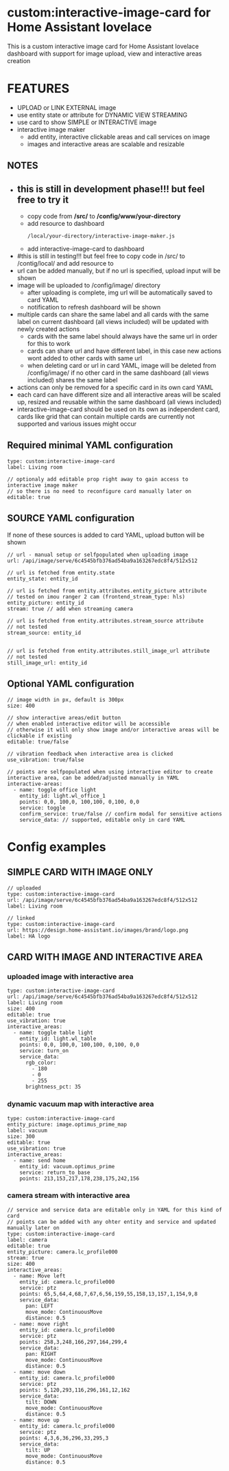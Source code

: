 
# custom:interactive-image-card for Home Assistant lovelace

This is a custom interactive image card for Home Assistant lovelace dashboard with support for image upload, view and interactive areas creation

# FEATURES
* UPLOAD or LINK EXTERNAL image
* use entity state or attribute for DYNAMIC VIEW STREAMING 
* use card to show SIMPLE or INTERACTIVE image
* interactive image maker 
  * add entity, interactive clickable areas and call services on image
  * images and interactive areas are scalable and resizable


## NOTES
* ## this is still in development phase!!! but feel free to try it 
  * copy code from **/src/** to **/config/www/your-directory** 
  * add resource to dashboard 
    ```
    /local/your-directory/interactive-image-maker.js
    ```
  * add interactive-image-card to dashboard 
* #this is still in testing!!! but feel free to copy code in /src/ to /contig/local/ and add resource to 
* url can be added manually, but if no url is specified, upload input will be shown
* image will be uploaded to /config/image/ directory
    * after uploading is complete, img url will be automatically saved to card YAML 
    * notification to refresh dashboard will be shown
* multiple cards can share the same label and all cards with the same label on current dashboard (all views included) will be updated with newly created actions
    * cards with the same label should always have the same url in order for this to work
    * cards can share url and have different label, in this case new actions wont added to other cards with same url
    * when deleting card or url in card YAML, image will be deleted from /config/image/ if no other card in the same dashboard (all views included) shares the same label
* actions can only be removed for a specific card in its own card YAML
* each card can have different size and all interactive areas will be scaled up, resized and reusable within the same dashboard (all views included)
* interactive-image-card should be used on its own as independent card, cards like grid that can contain multiple cards are currently not supported and various issues might occur



## Required minimal YAML configuration
```
type: custom:interactive-image-card
label: Living room

// optionaly add editable prop right away to gain access to interactive image maker
// so there is no need to reconfigure card manually later on
editable: true
```

## SOURCE YAML configuration
If none of these sources is added to card YAML, upload button will be shown
```
// url - manual setup or selfpopulated when uploading image
url: /api/image/serve/6c4545bfb376ad54ba9a163267edc8f4/512x512

// url is fetched from entity.state
entity_state: entity_id

// url is fetched from entity.attributes.entity_picture attribute
// tested on imou ranger 2 cam (frontend_stream_type: hls)
entity_picture: entity_id
stream: true // add when streaming camera

// url is fetched from entity.attributes.stream_source attribute
// not tested
stream_source: entity_id 


// url is fetched from entity.attributes.still_image_url attribute
// not tested
still_image_url: entity_id 
```

## Optional YAML configuration

```
// image width in px, default is 300px
size: 400 

// show interactive areas/edit button
// when enabled interactive editor will be accessible
// otherwise it will only show image and/or interactive areas will be clickable if existing 
editable: true/false

// vibration feedback when interactive area is clicked
use_vibration: true/false

// points are selfpopulated when using interactive editor to create interactive area, can be added/adjusted manually in YAML 
interactive-areas:                                                  
  - name: toggle office light
    entity_id: light.wl_office_1
    points: 0,0, 100,0, 100,100, 0,100, 0,0
    service: toggle                   
    confirm_service: true/false // confirm modal for sensitive actions
    service_data: // supported, editable only in card YAML
```


# Config examples

## SIMPLE CARD WITH IMAGE ONLY
```
// uploaded
type: custom:interactive-image-card
url: /api/image/serve/6c4545bfb376ad54ba9a163267edc8f4/512x512
label: Living room

// linked
type: custom:interactive-image-card
url: https://design.home-assistant.io/images/brand/logo.png
label: HA logo
```

## CARD WITH IMAGE AND INTERACTIVE AREA
### uploaded image with interactive area
```
type: custom:interactive-image-card
url: /api/image/serve/6c4545bfb376ad54ba9a163267edc8f4/512x512
label: Living room
size: 400
editable: true
use_vibration: true
interactive_areas:
  - name: toggle table light
    entity_id: light.wl_table
    points: 0,0, 100,0, 100,100, 0,100, 0,0
    service: turn_on
    service_data:
      rgb_color:
        - 180
        - 0
        - 255
      brightness_pct: 35
```
### dynamic vacuum map with interactive area
```
type: custom:interactive-image-card
entity_picture: image.optimus_prime_map
label: vacuum
size: 300
editable: true
use_vibration: true
interactive_areas:
  - name: send home
    entity_id: vacuum.optimus_prime
    service: return_to_base
    points: 213,153,217,178,238,175,242,156
```

### camera stream with interactive area
```
// service and service data are editable only in YAML for this kind of card 
// points can be added with any ohter entity and service and updated manually later on
type: custom:interactive-image-card
label: camera 
editable: true
entity_picture: camera.lc_profile000
stream: true
size: 400
interactive_areas:
  - name: Move left
    entity_id: camera.lc_profile000
    service: ptz
    points: 65,5,64,4,68,7,67,6,56,159,55,158,13,157,1,154,9,8
    service_data:
      pan: LEFT
      move_mode: ContinuousMove
      distance: 0.5
  - name: move right
    entity_id: camera.lc_profile000
    service: ptz
    points: 258,3,248,166,297,164,299,4
    service_data:
      pan: RIGHT
      move_mode: ContinuousMove
      distance: 0.5
  - name: move down
    entity_id: camera.lc_profile000
    service: ptz
    points: 5,120,293,116,296,161,12,162
    service_data:
      tilt: DOWN
      move_mode: ContinuousMove
      distance: 0.5
  - name: move up
    entity_id: camera.lc_profile000
    service: ptz
    points: 4,3,6,36,296,33,295,3
    service_data:
      tilt: UP
      move_mode: ContinuousMove
      distance: 0.5

```

